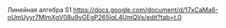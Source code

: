 # 
Линейная алгебра  S1
https://docs.google.com/document/d/17xCaMa6-oUmUyyr7MlmXgV08u9vGEgP265IqL4UmQVs/edit?tab=t.0
